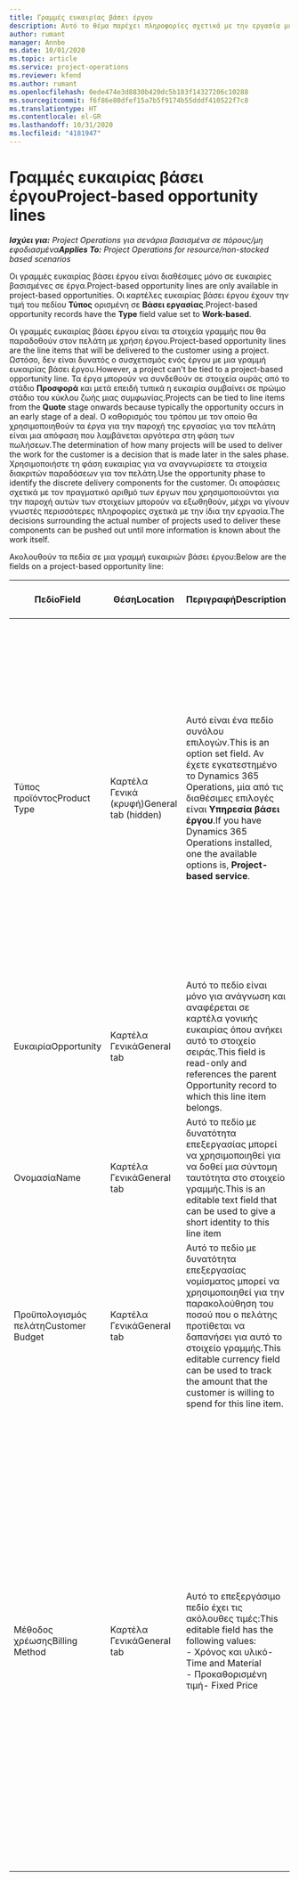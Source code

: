```yaml
---
title: Γραμμές ευκαιρίας βάσει έργου
description: Αυτό το θέμα παρέχει πληροφορίες σχετικά με την εργασία με γραμμές ευκαιρίας βάσει έργου.
author: rumant
manager: Annbe
ms.date: 10/01/2020
ms.topic: article
ms.service: project-operations
ms.reviewer: kfend
ms.author: rumant
ms.openlocfilehash: 0ede474e3d8830b420dc5b183f14327206c10288
ms.sourcegitcommit: f6f86e80dfef15a7b5f9174b55dddf410522f7c8
ms.translationtype: HT
ms.contentlocale: el-GR
ms.lasthandoff: 10/31/2020
ms.locfileid: "4181947"
---
```

# <a name="project-based-opportunity-lines"></a><span data-ttu-id="129a4-103">Γραμμές ευκαιρίας βάσει έργου</span><span class="sxs-lookup"><span data-stu-id="129a4-103">Project-based opportunity lines</span></span>

<span data-ttu-id="129a4-104">_**Ισχύει για:** Project Operations για σενάρια βασισμένα σε πόρους/μη εφοδιασμένα_</span><span class="sxs-lookup"><span data-stu-id="129a4-104">_**Applies To:** Project Operations for resource/non-stocked based scenarios_</span></span>


<span data-ttu-id="129a4-105">Οι γραμμές ευκαιρίας βάσει έργου είναι διαθέσιμες μόνο σε ευκαιρίες βασισμένες σε έργα.</span><span class="sxs-lookup"><span data-stu-id="129a4-105">Project-based opportunity lines are only available in project-based opportunities.</span></span> <span data-ttu-id="129a4-106">Οι καρτέλες ευκαιρίας βάσει έργου έχουν την τιμή του πεδίου **Τύπος** ορισμένη σε **Βάσει εργασίας**.</span><span class="sxs-lookup"><span data-stu-id="129a4-106">Project-based opportunity records have the **Type** field value set to **Work-based**.</span></span>

<span data-ttu-id="129a4-107">Οι γραμμές ευκαιρίας βάσει έργου είναι τα στοιχεία γραμμής που θα παραδοθούν στον πελάτη με χρήση έργου.</span><span class="sxs-lookup"><span data-stu-id="129a4-107">Project-based opportunity lines are the line items that will be delivered to the customer using a project.</span></span> <span data-ttu-id="129a4-108">Ωστόσο, δεν είναι δυνατός ο συσχετισμός ενός έργου με μια γραμμή ευκαιρίας βάσει έργου.</span><span class="sxs-lookup"><span data-stu-id="129a4-108">However, a project can't be tied to a project-based opportunity line.</span></span> <span data-ttu-id="129a4-109">Τα έργα μπορούν να συνδεθούν σε στοιχεία ουράς από το στάδιο **Προσφορά** και μετά επειδή τυπικά η ευκαιρία συμβαίνει σε πρώιμο στάδιο του κύκλου ζωής μιας συμφωνίας.</span><span class="sxs-lookup"><span data-stu-id="129a4-109">Projects can be tied to line items from the **Quote** stage onwards because typically the opportunity occurs in an early stage of a deal.</span></span> <span data-ttu-id="129a4-110">Ο καθορισμός του τρόπου με τον οποίο θα χρησιμοποιηθούν τα έργα για την παροχή της εργασίας για τον πελάτη είναι μια απόφαση που λαμβάνεται αργότερα στη φάση των πωλήσεων.</span><span class="sxs-lookup"><span data-stu-id="129a4-110">The determination of how many projects will be used to deliver the work for the customer is a decision that is made later in the sales phase.</span></span> <span data-ttu-id="129a4-111">Χρησιμοποιήστε τη φάση ευκαιρίας για να αναγνωρίσετε τα στοιχεία διακριτών παραδόσεων για τον πελάτη.</span><span class="sxs-lookup"><span data-stu-id="129a4-111">Use the opportunity phase to identify the discrete delivery components for the customer.</span></span> <span data-ttu-id="129a4-112">Οι αποφάσεις σχετικά με τον πραγματικό αριθμό των έργων που χρησιμοποιούνται για την παροχή αυτών των στοιχείων μπορούν να εξωθηθούν, μέχρι να γίνουν γνωστές περισσότερες πληροφορίες σχετικά με την ίδια την εργασία.</span><span class="sxs-lookup"><span data-stu-id="129a4-112">The decisions surrounding the actual number of projects used to deliver these components can be pushed out until more information is known about the work itself.</span></span>

<span data-ttu-id="129a4-113">Ακολουθούν τα πεδία σε μια γραμμή ευκαιριών βάσει έργου:</span><span class="sxs-lookup"><span data-stu-id="129a4-113">Below are the fields on a project-based opportunity line:</span></span>

| <span data-ttu-id="129a4-114">**Πεδίο**</span><span class="sxs-lookup"><span data-stu-id="129a4-114">**Field**</span></span> | <span data-ttu-id="129a4-115">**Θέση**</span><span class="sxs-lookup"><span data-stu-id="129a4-115">**Location**</span></span> | <span data-ttu-id="129a4-116">**Περιγραφή**</span><span class="sxs-lookup"><span data-stu-id="129a4-116">**Description**</span></span> | <span data-ttu-id="129a4-117">**Κατάντη επίπτωση**</span><span class="sxs-lookup"><span data-stu-id="129a4-117">**Downstream impact**</span></span> |
| --- | --- | --- | --- |
| <span data-ttu-id="129a4-118">Τύπος προϊόντος</span><span class="sxs-lookup"><span data-stu-id="129a4-118">Product Type</span></span> | <span data-ttu-id="129a4-119">Καρτέλα Γενικά (κρυφή)</span><span class="sxs-lookup"><span data-stu-id="129a4-119">General tab (hidden)</span></span> | <span data-ttu-id="129a4-120">Αυτό είναι ένα πεδίο συνόλου επιλογών.</span><span class="sxs-lookup"><span data-stu-id="129a4-120">This is an option set field.</span></span> <span data-ttu-id="129a4-121">Αν έχετε εγκατεστημένο το Dynamics 365 Operations, μία από τις διαθέσιμες επιλογές είναι **Υπηρεσία βάσει έργου**.</span><span class="sxs-lookup"><span data-stu-id="129a4-121">If you have Dynamics 365 Operations installed, one the available options is, **Project-based service**.</span></span>  | <span data-ttu-id="129a4-122">Η τιμή αυτού του πεδίου ορίζεται σε **Υπηρεσία βάσει έργου** όταν δημιουργείτε μια γραμμή ευκαιριών βάσει έργου από το πλέγμα γραμμών βάσει έργου στην ευκαιρία.</span><span class="sxs-lookup"><span data-stu-id="129a4-122">The value of this field is set to **Project-based service** when you create the project-based opportunity line from the project-based lines grid on the Opportunity.</span></span> <br> <span data-ttu-id="129a4-123">Εάν αλλάξετε ή αντικαταστήσετε αυτήν την τιμή, η λειτουργικότητα του έργου δεν θα ενεργοποιηθεί στα στοιχεία γραμμής βάσει έργου.</span><span class="sxs-lookup"><span data-stu-id="129a4-123">If you change or override this value, the project functionality won't be enabled on your project-based line items.</span></span> |
| <span data-ttu-id="129a4-124">Ευκαιρία</span><span class="sxs-lookup"><span data-stu-id="129a4-124">Opportunity</span></span> | <span data-ttu-id="129a4-125">Καρτέλα Γενικά</span><span class="sxs-lookup"><span data-stu-id="129a4-125">General tab</span></span> | <span data-ttu-id="129a4-126">Αυτό το πεδίο είναι μόνο για ανάγνωση και αναφέρεται σε καρτέλα γονικής ευκαιρίας όπου ανήκει αυτό το στοιχείο σειράς.</span><span class="sxs-lookup"><span data-stu-id="129a4-126">This field is read-only and references the parent Opportunity record to which this line item belongs.</span></span> | <span data-ttu-id="129a4-127">Δεν υπάρχει καμία κατάντη επίπτωση αυτού του πεδίου.</span><span class="sxs-lookup"><span data-stu-id="129a4-127">There is no downstream impact of this field.</span></span> |
| <span data-ttu-id="129a4-128">Ονομασία</span><span class="sxs-lookup"><span data-stu-id="129a4-128">Name</span></span> | <span data-ttu-id="129a4-129">Καρτέλα Γενικά</span><span class="sxs-lookup"><span data-stu-id="129a4-129">General tab</span></span> | <span data-ttu-id="129a4-130">Αυτό το πεδίο με δυνατότητα επεξεργασίας μπορεί να χρησιμοποιηθεί για να δοθεί μια σύντομη ταυτότητα στο στοιχείο γραμμής.</span><span class="sxs-lookup"><span data-stu-id="129a4-130">This is an editable text field that can be used to give a short identity to this line item</span></span> | <span data-ttu-id="129a4-131">Αυτή η τιμή μεταφέρεται στη γραμμή προσφοράς όταν δημιουργείτε μια προσφορά από αυτήν την ευκαιρία.</span><span class="sxs-lookup"><span data-stu-id="129a4-131">This value is carried over to the quote line when you create a quote from this opportunity</span></span> |
| <span data-ttu-id="129a4-132">Προϋπολογισμός πελάτη</span><span class="sxs-lookup"><span data-stu-id="129a4-132">Customer Budget</span></span> | <span data-ttu-id="129a4-133">Καρτέλα Γενικά</span><span class="sxs-lookup"><span data-stu-id="129a4-133">General tab</span></span> | <span data-ttu-id="129a4-134">Αυτό το πεδίο με δυνατότητα επεξεργασίας νομίσματος μπορεί να χρησιμοποιηθεί για την παρακολούθηση του ποσού που ο πελάτης προτίθεται να δαπανήσει για αυτό το στοιχείο γραμμής.</span><span class="sxs-lookup"><span data-stu-id="129a4-134">This editable currency field can be used to track the amount that the customer is willing to spend for this line item.</span></span> | <span data-ttu-id="129a4-135">Αυτή η τιμή μεταφέρεται στο αντίστοιχο πεδίο στη γραμμή προσφοράς όταν δημιουργείτε μια προσφορά από αυτήν την ευκαιρία.</span><span class="sxs-lookup"><span data-stu-id="129a4-135">This value is carried over to the corresponding field on the quote line when you create a quote from this opportunity</span></span> |
| <span data-ttu-id="129a4-136">Μέθοδος χρέωσης</span><span class="sxs-lookup"><span data-stu-id="129a4-136">Billing Method</span></span> | <span data-ttu-id="129a4-137">Καρτέλα Γενικά</span><span class="sxs-lookup"><span data-stu-id="129a4-137">General tab</span></span> | <span data-ttu-id="129a4-138">Αυτό το επεξεργάσιμο πεδίο έχει τις ακόλουθες τιμές:</span><span class="sxs-lookup"><span data-stu-id="129a4-138">This editable field has the following values:</span></span></br><span data-ttu-id="129a4-139">- Χρόνος και υλικό</span><span class="sxs-lookup"><span data-stu-id="129a4-139">- Time and Material</span></span></br><span data-ttu-id="129a4-140">- Προκαθορισμένη τιμή</span><span class="sxs-lookup"><span data-stu-id="129a4-140">- Fixed Price</span></span> | <span data-ttu-id="129a4-141">Αυτή η τιμή μεταφέρεται στο αντίστοιχο πεδίο στη γραμμή προσφοράς όταν δημιουργείτε μια προσφορά από αυτήν την ευκαιρία.</span><span class="sxs-lookup"><span data-stu-id="129a4-141">This value is carried over to the corresponding field on the quote line when you create a quote from this opportunity.</span></span> <span data-ttu-id="129a4-142">Μετά τη δημιουργία της γραμμής προσφοράς, το πεδίο είναι κλειδωμένο και δεν είναι δυνατή η αλλαγή του.</span><span class="sxs-lookup"><span data-stu-id="129a4-142">After the quote line is created, the field is locked and can't be changed.</span></span> <span data-ttu-id="129a4-143">Αναθέστε αυτήν την τιμή πεδίου με όσο το δυνατόν μεγαλύτερη ακρίβεια.</span><span class="sxs-lookup"><span data-stu-id="129a4-143">Assign this field value as accurately as possible.</span></span> <span data-ttu-id="129a4-144">Εάν χρειάζεται να αλλάξετε την τιμή αυτού του πεδίου στη γραμμή προσφοράς, διαγράψτε και δημιουργήστε εκ νέου τη γραμμή προσφοράς.</span><span class="sxs-lookup"><span data-stu-id="129a4-144">If you need to change the value of this field on the quote line, delete and re-create the quote line.</span></span> |
